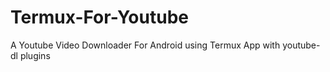 # Termux-For-Youtube
A Youtube Video Downloader For Android using Termux App with youtube-dl plugins
